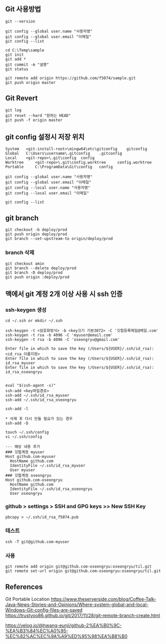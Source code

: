 ## Git 사용방법

    git --version

    git config --global user.name "사용자명"
    git config --global user.email "이메일"
    git config --list

    cd C:\Temp\sample
    git init
    git add *
    git commit -m "설명"
    git status

    git remote add origin https://github.com/f5074/sample.git
    git push origin master

## Git Revert
    git log
    git reset --hard "원하는 HEAD"
    git push -f origin master


## git config 설정시 저장 위치
    System	 <git-install-root>\mingw64\etc\gitconfig	 gitconfig
    Global	 C:\Users\username\.gitconfig	 .gitconfig
    Local	 <git-repo>\.git\config	 config
    Worktree	 <git-repo>\.git\config.worktree	 config.worktree
    Portable	 C:\ProgramData\Git\config	 config

    git config --global user.name "사용자명"
    git config --global user.email "이메일"
    git config --local user.name "사용자명"
    git config --local user.email "이메일"

    git config --list

## git branch
    git checkout -b deploy/prod
    git push origin deploy/prod
    git branch --set-upstream-to origin/deploy/prod

### branch 삭제
    git checkout amin
    git branch --delete deploy/prod
    git branch -D deploy/prod
    git push origin :deploy/prod



## 맥에서 git 계정 2개 이상 사용 시 ssh 인증


### ssh-keygen 생성
    cd ~/.ssh or mkdir ~/.ssh

    ssh-keygen -t <암호화방식> -b <key크기 기본3072> -C '깃헙등록메일@메일.com'
    ssh-keygen -t rsa -b 4096 -C 'myuser@email.com'
    ssh-keygen -t rsa -b 4096 -C 'oseongryu@gmail.com'

    Enter file in which to save the key (/Users/${USER}/.ssh/id_rsa): <id_rsa_이름지정>
    Enter file in which to save the key (/Users/${USER}/.ssh/id_rsa): id_rsa_myuser
    Enter file in which to save the key (/Users/${USER}/.ssh/id_rsa): id_rsa_oseongryu


    eval "$(ssh-agent -s)"
    ssh-add <key파일경로>
    ssh-add ~/.ssh/id_rsa_myuser
    ssh-add ~/.ssh/id_rsa_oseongryu

    ssh-add -l

    * 삭제 후 다시 만들 필요가 있는 경우
    ssh-add -D 

    touch ~/.ssh/config
    vi ~/.ssh/config

    --- 해당 내용 추가
    ### 깃헙계정 myuser
    Host github.com-myuser
      HostName github.com
      IdentityFile ~/.ssh/id_rsa_myuser
      User myuser
    ### 깃헙계정 oseongryu
    Host github.com-oseongryu
      HostName github.com
      IdentityFile ~/.ssh/id_rsa_oseongryu
      User oseongryu



### github > settings > SSH and GPG keys >> New SSH Key

    pbcopy > ~/.ssh/id_rsa_f5074.pub


### 테스트
    ssh -T git@github.com-myuser

### 사용
    git remote add origin git@github.com-oseongryu:oseongryu/til.git
    git remote set-url origin git@github.com-oseongryu:oseongryu/til.git

## References
Git Portable Location
https://www.theserverside.com/blog/Coffee-Talk-Java-News-Stories-and-Opinions/Where-system-global-and-local-Windows-Git-config-files-are-saved
https://trustyoo86.github.io/git/2017/11/28/git-remote-branch-create.html

https://velog.io/@hwang-eunji/github-2%EA%B0%9C-%EA%B3%84%EC%A0%95-%EC%82%AC%EC%9A%A9%ED%95%98%EA%B8%B0


